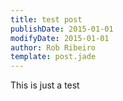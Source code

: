 ```yaml
---
title: test post
publishDate: 2015-01-01
modifyDate: 2015-01-01
author: Rob Ribeiro
template: post.jade
---
```


This is just a test
